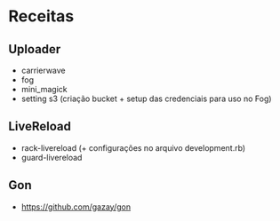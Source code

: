 # Receitas


## Uploader

* carrierwave
* fog
* mini_magick
* setting s3 (criação bucket + setup das credenciais para uso no Fog)


## LiveReload

* rack-livereload (+ configurações no arquivo development.rb)
* guard-livereload


## Gon

* https://github.com/gazay/gon

